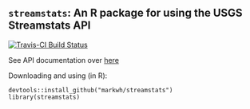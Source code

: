 ## `streamstats`: An R package for using the USGS Streamstats API

[![Travis-CI Build Status](https://travis-ci.org/markwh/streamstats.svg?branch=master)](https://travis-ci.org/markwh/streamstats)

See API documentation over [here](http://streamstatsags.cr.usgs.gov/streamstatsservices/#)

Downloading and using (in R):

```
devtools::install_github("markwh/streamstats")
library(streamstats)
```

